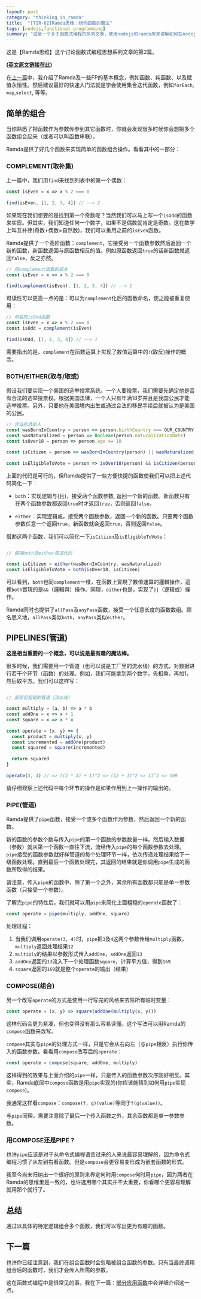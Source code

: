 ```yaml
---
layout: post
category: "thinking_in_ramda"
title:  "[TIR-02]Ramda思维：组合函数的魔法"
tags: [nodejs,functional programming]
summary: "这是一个关于函数式编程的系列文章，使用nodejs的ramda库来讲解如何在nodejs这门目前最流行的语言实现函数式编程的理念。"
---
```


这是【Ramda思维】这个讨论函数式编程思想系列文章的第2篇。

**\([英文原文链接在此](http://randycoulman.com/blog/2016/05/31/thinking-in-ramda-combining-functions/ "英文原文")\)**

在[上一篇](/thinking_in_ramda/thinking-in-ramda-Wrap-Up.html)中，我介绍了Ramda及一些FP的基本概念，例如函数、纯函数、以及赋值永恒性。然后建议最好的快速入门法就是学会使用集合迭代函数，例如`forEach`, `map`,`select`, 等等。


## **简单的组合**

当你熟悉了把函数作为参数传参到其它函数时，你就会发现很多时候你会想把多个函数组合起来（或者可以叫函数串联）。

Ramda提供了好几个函数来实现简单的函数组合操作。看看其中的一部分：



### **COMPLEMENT(取补集)**

上一篇中，我们用`find`来找到列表中的第一个偶数：

```javascript
const isEven = x => x % 2 === 0
 
find(isEven, [1, 2, 3, 4]) // --> 2
```

如果现在我们想要的是找到第一个奇数呢？当然我们可以马上写一个`isOdd`的函数来实现。但其实，我们知道任何一个数字，如果不是偶数就肯定是奇数。这在数学上叫互补律(奇数+偶数=自然数)，我们可以重用之前的`isEven`函数。

Ramda提供了一个高阶函数：`complement`，它接受另一个函数参数然后返回一个新的函数，新函数返回与原函数相反的值。例如原函数返回`true`的话新函数就返回`false`，反之亦然。

```javascript
// 用complement函数的版本
const isEven = x => x % 2 === 0
 
find(complement(isEven), [1, 2, 3, 4]) // --> 1

```

可读性可以更高一点的是：可以为`complement`化后的函数命名，使之能被重复使用：

```javascript
// 命名的isOdd函数
const isEven = x => x % 2 === 0
const isOdd = complement(isEven)
 
find(isOdd, [1, 2, 3, 4]) // --> 1

```

需要指出的是，`complement`在函数运算上实现了数值运算中的`!`(取反)操作的概念。



### **BOTH/EITHER(取与/取或)**

假设我们要实现一个美国的选举投票系统。一个人要投票，我们需要先确定他是否有合法的选举投票权。根据美国法律，一个人只有年满18岁并且是我国公民才能选举投票。另外，只要他在美国境内出生或通过合法的移民手续后就被认为是美国的公民。

```javascript
// 合法的选举人
const wasBornInCountry = person => person.birthCountry === OUR_COUNTRY
const wasNaturalized = person => Boolean(person.naturalizationDate)
const isOver18 = person => person.age >= 18
 
const isCitizen = person => wasBornInCountry(person) || wasNaturalized(person)
 
const isEligibleToVote = person => isOver18(person) && isCitizen(person)

```

上面的代码是可行的，但Ramda提供了一些方便快捷的函数使我们可以把上述代码简化一下：

- `both`：实现逻辑与(且)，接受两个函数参数, 返回一个新的函数。新函数只有在两个函数参数都返回`true`时才返回`true`，否则返回`false`。

- `either`：实现逻辑或，接受两个函数参数，返回一个新的函数。只要两个函数参数任意一个返回`true`，新函数就会返回`true`，否则返回`false`。

借助这两个函数，我们可以简化一下`isCitizen`及`isEligibleToVote`：

```javascript

// 使用both及either简洁代码

const isCitizen = either(wasBornInCountry, wasNaturalized)
const isEligibleToVote = both(isOver18, isCitizen)

```

可以看到，`both`也同`complement`一樣，在函數上實現了數值運算的邏輯操作，這裡`both`實現的是`&&`（邏輯與）操作。同理，`either`也是，实现了`||`（逻辑或）操作。

Ramda同时也提供了`allPass`及`anyPass`函数，接受一个任意长度的函数数组。顾名思义地，`allPass`类似`both`，`anyPass`类似`either`。



## **PIPELINES(管道)**

**这是相当重要的一个概念，可以说是最有趣的魔法棒。**

很多时候，我们需要用一个管道（也可以说是工厂里的流水线）的方式，对数据进行若干个环节（函数）的处理。例如，我们可能拿到两个数字，先相乘，再加1，然后取平方。我们可以这样写：

```javascript

// 直观但粗糙的管道（流水线）

const multiply = (a, b) => a * b
const addOne = x => x + 1
const square = x => x * x
 
const operate = (x, y) => {
  const product = multiply(x, y)
  const incremented = addOne(product)
  const squared = square(incremented)
 
  return squared
}
 
operate(3, 4) // => ((3 * 4) + 1)^2 => (12 + 1)^2 => 13^2 => 169

```

请仔细观察上述代码中每个环节的操作是如果作用到上一操作的输出的。



### **PIPE(管道)**

Ramda提供了`pipe`函数，接受一个或多个函数作为参数，然后返回一个新的函数。

新的函数的参数个数与传入`pipe`的第一个函数的参数数量一样。然后输入数据（参数）就从第一个函数一直往下流，流经传入`pipe`的每个函数参数去处理。`pipe`接受的函数参数就好样管道的每个处理环节一样，依次传递处理结果给下一级函数处理。直到最后一个函数处理完，其返回的结果就是你调用`pipe`生成的函数所取得的结果。

请注意，传入`pipe`的函数中，除了第一个之外，其余所有函数都只能是单一参数函数（只接受一个参数）。

了解完`pipe`的特性后，我们就可以用`pipe`来简化上面粗糙的`operate`函数了：

```javascript
const operate = pipe(multiply, addOne, square)
```

处理过程：

1. 当我们调用`operate(3, 4)`时，`pipe`把`3`及`4`这两个参数传给`multiply`函数，`multiply`返回处理结果`12`
2. `multiply`的结果以参数形式传入`addOne`，`addOne`返回`13`
3. `addOne`返回的`13`流入下一个处理函数`square`，计算平方值，得到`169`
4. `square`返回的`169`就是整个`operate`的输出（结果）



### **COMPOSE(组合)**

另一个改写`operate`的方式是使用一行写完的风格来去除所有临时变量：

```javascript
const operate = (x, y) => square(addOne(multiply(x, y)))

```

这样代码会更为紧凑，但也变得没有那么容易读懂。这个写法可以用Ramda的`compose`函数来改写。

`compose`其实与`pipe`的处理方式一样，只是它会从右向左（与`pipe`相反）执行你传入的函数参数。看看用`compose`改写后的`operate`：

```javascript
const operate = compose(square, addOne, multiply)

```

这样得到的效果与上面介绍的`pipe`一样，只是传入的函数参数次序刚好相反。其实，Ramda底层中`compose`函数是用`pipe`实现的(你应该能猜到如何用`pipe`实现`compose`)。

我通常这样看`compose`：`compose(f, g)(value)`等同于`f(g(value))`。

与`pipe`同理，需要注意除了最后一个传入函数之外，其余函数都是单一参数参数。



### **用COMPOSE还是PIPE ?**

也许`pipe`应该是对于从命令式编程语言过来的人来说最容易理解的，因为命令式编程习惯了从左到右看函数。但是`compose`会更容易变形成为嵌套函数的形式。

我至今尚未归纳出一个很好的原则来界定何时用`compose`何时用`pipe`，因为两者在Ramda的思维里是一致的，也许选用哪个其实并不太重要，你看哪个更容易理解就用那个就行了。



## **总结**

通过以具体的特定逻辑组合多个函数，我们可以写出更为有趣的函数。



## **下一篇**

也许你已经注意到，我们在组合函数时会忽略被组合函数的参数。只有当最终调用组合后的函数时，我们才会传入所需的参数。

这在函数式编程中是很常见的事，我在下一篇：[部分应用函数](/thinking_in_ramda/thinking-in-ramda-Partial-Application.html)中会详细介绍这一点。

